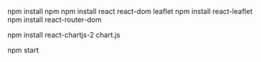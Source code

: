 npm install npm
npm install react react-dom leaflet
npm install react-leaflet
npm install react-router-dom

npm install react-chartjs-2 chart.js

npm start
